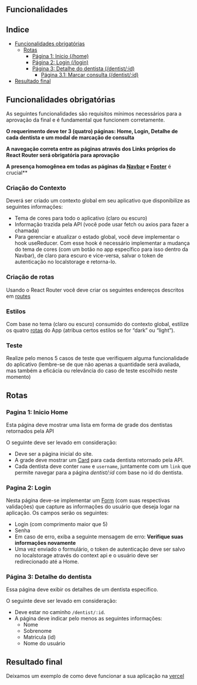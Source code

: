 ## Funcionalidades

## Indice
* [Funcionalidades obrigatórias](#funcionalidades-obrigatórias)
  * [Rotas](#rotas)
    * [Página 1: Inicio (/home)](#pagina-1-inicio-home)
    * [Página 2: Login (/login)](#pagina-2-login)
    * [Página 3: Detalhe do dentista (/dentist/:id)](#pagina-3-detalhe-do-dentista)
      * [Página 3.1: Marcar consulta (/dentist/:id)](#pagina-3.1-consulta)
* [Resultado final](#resultado-final)

## Funcionalidades obrigatórias

As seguintes funcionalidades são requisitos mínimos necessários para a aprovação da final e é fundamental que funcionem corretamente.

**O requerimento deve ter 3 (quatro) páginas: Home, Login, Detalhe de cada dentista e um modal de marcação de consulta**

**A navegação correta entre as páginas através dos Links próprios do React Router será obrigatória para aprovação**

**A presença homogênea em todas as páginas da [Navbar](/src/Components/Navbar.jsx) e [Footer](/src/Components/Footer.jsx)** é crucial**

### Criação do Contexto
Deverá ser criado um contexto global em seu aplicativo que disponibilize as seguintes informações:
* Tema de cores para todo o aplicativo (claro ou escuro)
* Informação trazida pela API (você pode usar fetch ou axios para fazer a chamada)
* Para gerenciar e atualizar o estado global, você deve implementar o hook useReducer. Com esse hook é necessário implementar a mudança do tema de cores (com um botão no app específico para isso dentro da Navbar), de claro para escuro e vice-versa, salvar o token de autenticação no localstorage e retorna-lo.

### Criação de rotas
Usando o React Router você deve criar os seguintes endereços descritos em [routes](#rotas)

### Estilos
Com base no tema (claro ou escuro) consumido do contexto global, estilize os quatro [rotas](#rotas) do App (atribua certos estilos se for “dark” ou “light”).

### Teste
Realize pelo menos 5 casos de teste que verifiquem alguma funcionalidade do aplicativo (lembre-se de que não apenas a quantidade será avaliada, mas também a eficácia ou relevância do caso de teste escolhido neste momento)

## Rotas
### Pagina 1: Inicio Home

Esta página deve mostrar uma lista em forma de grade dos dentistas retornados pela API

O seguinte deve ser levado em consideração:
* Deve ser a página inicial do site.
* A grade deve mostrar um [Card](/src/Components/Card.jsx) para cada dentista retornado pela API.
* Cada dentista deve conter `name` e `username`, juntamente com um `link` que permite navegar para a página _dentist/:id_ com base no id do dentista.

### Pagina 2: Login

Nesta página deve-se implementar um [Form](/src/Components/LoginForm.jsx) (com suas respectivas validações) que capture as informações do usuário que deseja logar na aplicação. Os campos serão os seguintes:
* Login (com comprimento maior que 5)
* Senha
* Em caso de erro, exiba a seguinte mensagem de erro: **Verifique suas informações novamente**
* Uma vez enviado o formulário, o token de autenticação deve ser salvo no localstorage através do context api e o usuário deve ser redirecionado até a Home.


### Página 3: Detalhe do dentista

Essa página deve exibir os detalhes de um dentista especifico.

O seguinte deve ser levado em consideração:
* Deve estar no caminho `/dentist/:id`.
* A página deve indicar pelo menos as seguintes informações:
  * Nome 
  * Sobrenome
  * Matricula (id)
  * Nome do usuário

## Resultado final

Deixamos um exemplo de como deve funcionar a sua aplicação na [vercel](https://ctd-fe3-final-solution.vercel.app/home)